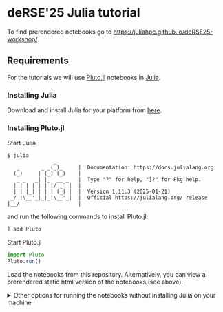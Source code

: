 # deRSE'25 Julia tutorial 

To find prerendered notebooks go to https://juliahpc.github.io/deRSE25-workshop/.

## Requirements
For the tutorials we will use [Pluto.jl](https://plutojl.org/) notebooks in [Julia](https://julialang.org/).

### Installing Julia
Download and install Julia for your platform from [here](https://julialang.org/downloads/).

### Installing Pluto.jl
Start Julia 
```console
$ julia
               _
   _       _ _(_)_     |  Documentation: https://docs.julialang.org
  (_)     | (_) (_)    |
   _ _   _| |_  __ _   |  Type "?" for help, "]?" for Pkg help.
  | | | | | | |/ _` |  |
  | | |_| | | | (_| |  |  Version 1.11.3 (2025-01-21)
 _/ |\__'_|_|_|\__'_|  |  Official https://julialang.org/ release
|__/                   |

```
and run the following commands to install Pluto.jl:
```julia
] add Pluto
```
Start Pluto.jl
```julia
import Pluto
Pluto.run()
```
Load the notebooks from this repository. Alternatively, you can view a prerendered static html version of the notebooks (see above).

<details>
<summary>
    Other options for running the notebooks without installing Julia on your machine
</summary>

## Using a Docker container

We also provide a [Docker image](https://github.com/orgs/JuliaHPC/packages/container/package/derse25-workshop) (built for `linux/amd64` and `linux/arm64`) for running the notebook, which you can pull with

```sh
docker pull ghcr.io/juliahpc/derse25-workshop:main
```

Pluto can then be run on MacOS or Linux with

```sh
docker run -p 1234:1234 -ti ghcr.io/juliahpc/derse25-workshop:main julia -e 'using Pluto; Pluto.run(; host="0.0.0.0", port=1234)'
```

or if using PowerShell on Windows with

```PowerShell
docker run -p 1234:1234 -ti ghcr.io/juliahpc/derse25-workshop:main julia -e 'using Pluto; Pluto.run(; host=""""0.0.0.0"""", port=1234)'
```

This will launch Pluto within the container, and if successful you should see a message similar to

```
[ Info: Loading...
┌ Info:
└ Go to http://0.0.0.0:1234/?secret=hgY7as1X in your browser to start writing ~ have fun!
```

where `hgY7as1X` in the URL will be replaced with another random alphanumeric string.
The Pluto notebook environment is accessed as a web app, so you should open a browser window and navigate to the URL indicated in the message to open the Pluto interface.
If you get `Unable to connect` message or similar when trying to open the URL, you may need to replace the `0.0.0.0` component with `localhost`, so for the example above you would navigate to `http://localhost:1234/?secret=hgY7as1X`.

Once you have the Pluto interface open in your browser, you can load the notebooks saved under `/root`. To open a notebook, find the `Open a notebook` section in the Pluto interface, click on the `Enter path or URL...` field and select `root/` and then choose to the desidered notebook from the drop-down file navigator and finally click the `Open` button to open it.

#### GitHub Codespaces

> [!NOTE]
> GitHub Codespaces is a convenient environment for running notebooks on the web for free, but the resources on the free plan are limited, and parallel scaling efficiency may be be poor in some cases.

You can also take advantage of the ability of [GitHub Codespaces](https://github.com/features/codespaces) to run custom web apps.
Go go the [Codespaces page of this repository](https://github.com/JuliaHPC/deRSE25-workshop/codespaces), click on the green button on the top right "Create codespace on main" and wait a few seconds for the codespace to start.
In the bottom panel, go to the "Terminal" tab (other tabs should be "Problems", "Output", "Debug console", "Ports") and when you see the message (this can take a few seconds to appear after the codespace started, hold on)

```
[ Info: Loading...
┌ Info:
└ Go to http://localhost:1234/ in your browser to start writing ~ have fun!
```

go to the "Ports" tab, right click on the "Pluto server (1234)" port and click on "Open in browser" (alternatively, click on the globe-shaped button under the "Forwarded Addresses" column).
This will open the Pluto landing page in a new tab in your browser and from there you can open the desired notebooks.

If you want to make your app accessible to others (please remember to make sure there's no sensitive or private data in it!), navigate to the "Ports" tab, right click on the "Pluto server (1234)" port and then "Port visibility" -> "Public".

The `.devcontainer` used here has been adapted from the [Julia workshop for the UCL Festival of Digital Research & Scholarship 2024](https://github.com/UCL-ARC/julia-workshop), in turn based on the [Zero-setup R workshops with GitHub Codespaces](https://github.com/revodavid/devcontainers-rstudio) repository presented at [rstudio::conf 2022](https://rstudioconf2022.sched.com/event/11iag/zero-setup-r-workshops-with-github-codespaces).

</details>
